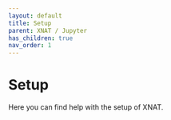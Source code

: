 ```yaml
---
layout: default
title: Setup
parent: XNAT / Jupyter
has_children: true
nav_order: 1
---
```


# Setup

Here you can find help with the setup of XNAT.